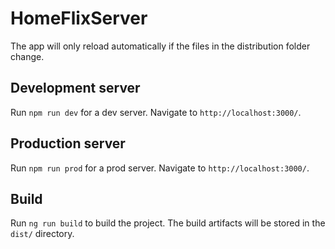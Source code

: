 # HomeFlixServer

The app will only reload automatically if the files in the distribution folder change.

## Development server

Run `npm run dev` for a dev server. Navigate to `http://localhost:3000/`.

## Production server

Run `npm run prod` for a prod server. Navigate to `http://localhost:3000/`.

## Build

Run `ng run build` to build the project. The build artifacts will be stored in the `dist/` directory.

